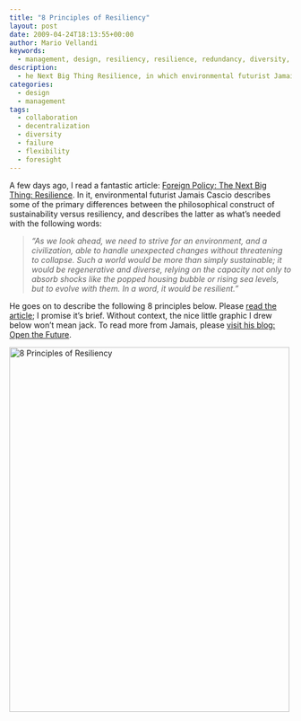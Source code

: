 ```yaml
---
title: "8 Principles of Resiliency"
layout: post
date: 2009-04-24T18:13:55+00:00
author: Mario Vellandi
keywords:
  - management, design, resiliency, resilience, redundancy, diversity, decentralization, collaboration, transparency, failure, grace, flexibility, foresight, jamais cascio, infographic, sustainability, principles, illustration
description:
  - he Next Big Thing Resilience, in which environmental futurist Jamais Cascio describes some of the primary differences between the philosophical construct of sustainability versus resiliency.
categories:
  - design
  - management
tags:
  - collaboration
  - decentralization
  - diversity
  - failure
  - flexibility
  - foresight
---
```

A few days ago, I read a fantastic article: <a rel="nofollow" href="http://www.foreignpolicy.com/story/cms.php?story_id=4851">Foreign Policy: The Next Big Thing: Resilience</a>. In it, environmental futurist Jamais Cascio describes some of the primary differences between the philosophical construct of sustainability versus resiliency, and describes the latter as what&#8217;s needed with the following words:

> *&#8220;As we look ahead, we need to strive for an environment, and a civilization, able to handle unexpected changes without threatening to collapse. Such a world would be more than simply sustainable; it would be regenerative and diverse, relying on the capacity not only to absorb shocks like the popped housing bubble or rising sea levels, but to evolve with them. In a word, it would be resilient.&#8221;*

He goes on to describe the following 8 principles below. Please <a rel="nofollow" href="http://www.foreignpolicy.com/story/cms.php?story_id=4851">read the article</a>; I promise it&#8217;s brief. Without context, the nice little graphic I drew below won&#8217;t mean jack. To read more from Jamais, please [visit his blog: Open the Future](http://openthefuture.com/).

<a title="8 Principles of Resiliency by mvellandi, on Flickr" href="http://www.flickr.com/photos/mvellandi/3470476934/"><img src="http://farm4.static.flickr.com/3631/3470476934_bec326857f_o.jpg" alt="8 Principles of Resiliency" width="500" height="650" /></a>
